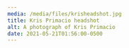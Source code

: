 ```yaml
---
media: /media/files/krisheadshot.jpg
title: Kris Primacio headshot
alt: A photograph of Kris Primacio
date: 2021-05-21T01:56:00-0500
---
```

